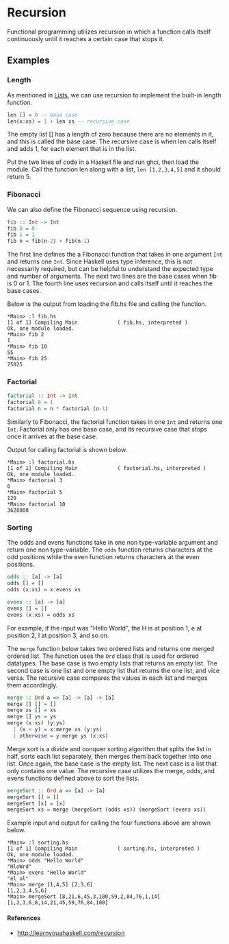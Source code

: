 # Recursion
Functional programming utilizes recursion in which a function calls itself continuously until it reaches a certain case that stops it.

## Examples

### Length
As mentioned in [Lists](Lists.md), we can use recursion to implement the built-in length function.
```Haskell
len [] = 0 -- base case
len(x:xs) = 1 + len xs -- recursive case
```
The empty list [] has a length of zero because there are no elements in it, and this is called the base case.
The recursive case is when len calls itself and adds 1, for each element that is in the list.

Put the two lines of code in a Haskell file and run ghci, then load the module. Call the function len along with a list, `len [1,2,3,4,5]` and it should return 5.

### Fibonacci
We can also define the Fibonacci sequence using recursion.
```Haskell
fib :: Int -> Int
fib 0 = 0
fib 1 = 1
fib n = fib(n-2) + fib(n-1)
```
The first line defines the a Fibonacci function that takes in one argument `Int` and returns one `Int`. Since Haskell uses type inference, this is not necessarily required, but can be helpful to understand the expected type and number of arguments. The next two lines are the base cases when fib is 0 or 1. The fourth line uses recursion and calls itself until it reaches the base cases.

Below is the output from loading the fib.hs file and calling the function.
```
*Main> :l fib.hs
[1 of 1] Compiling Main             ( fib.hs, interpreted )
Ok, one module loaded.
*Main> fib 2
1
*Main> fib 10
55
*Main> fib 25
75025
```

### Factorial
```Haskell
factorial :: Int -> Int
factorial 0 = 1
factorial n = n * factorial (n-1)
```
Similarly to Fibonacci, the factorial function takes in one `Int` and returns one `Int`. Factorial only has one base case, and its recursive case that stops once it arrives at the base case.

Output for calling factorial is shown below.
```
*Main> :l factorial.hs
[1 of 1] Compiling Main             ( factorial.hs, interpreted )
Ok, one module loaded.
*Main> factorial 3
6
*Main> factorial 5
120
*Main> factorial 10
3628800
```

### Sorting
The odds and evens functions take in one non type-variable argument and return one non type-variable. The `odds` function returns characters at the odd positions while the even function returns characters at the even positions.
```Haskell
odds :: [a] -> [a]
odds [] = []
odds (x:xs) = x:evens xs

evens :: [a] -> [a]
evens [] = []
evens (x:xs) = odds xs
```
For example, if the input was "Hello World", the H is at position 1, e at position 2, l at position 3, and so on.

The `merge` function below takes two ordered lists and returns one merged ordered list. The function uses the `Ord` class that is used for ordered datatypes.
The base case is two empty lists that returns an empty list. The second case is one list and one empty list that returns the one list, and vice versa. The recursive case compares the values in each list and merges them accordingly.
```Haskell
merge :: Ord a => [a] -> [a] -> [a]
merge [] [] = []
merge xs [] = xs
merge [] ys = ys
merge (x:xs) (y:ys)
  | (x < y) = x:merge xs (y:ys)
  | otherwise = y:merge ys (x:xs)
```

Merge sort is a divide and conquer sorting algorithm that splits the list in half, sorts each list separately, then merges them back together into one list. Once again, the base case is the empty list. The next case is a list that only contains one value. The recursive case utilizes the merge, odds, and evens functions defined above to sort the lists.
```Haskell
mergeSort :: Ord a => [a] -> [a]
mergeSort [] = []
mergeSort [x] = [x]
mergeSort xs = merge (mergeSort (odds xs)) (mergeSort (evens xs))
```

Example input and output for calling the four functions above are shown below.
```
*Main> :l sorting.hs
[1 of 1] Compiling Main             ( sorting.hs, interpreted )
Ok, one module loaded.
*Main> odds "Hello World"
"HloWrd"
*Main> evens "Hello World"
"el ol"
*Main> merge [1,4,5] [2,3,6]
[1,2,3,4,5,6]
*Main> mergeSort [8,21,6,45,3,100,59,2,84,76,1,14]
[1,2,3,6,8,14,21,45,59,76,84,100]
```

#### References
- http://learnyouahaskell.com/recursion
